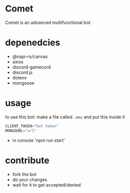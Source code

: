 # Comet
Comet is an advanced multifunctional bot
# depenedcies
- @napi-rs/canvas
- axios
- discord-gamecord
- discord.js
- dotenv
- mongoose
# usage
to use this bot:
make a file called `.env` and put this inside it
```js
CLIENT_TOKEN="bot token"
MONGOURL="url"
```
- in console 'npm run start'
# contribute
- fork the bot
- do your changes
- wait for it to get accepted/denied
